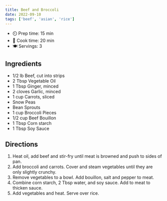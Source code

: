 ```yaml
---
title: Beef and Broccoli
date: 2022-09-10
tags: ['beef', 'asian', 'rice']
---
```



- ⏲️ Prep time: 15 min
- 🍳 Cook time: 20 min
- 🍽️ Servings: 3

## Ingredients

- 1/2 lb Beef, cut into strips
- 2 Tbsp Vegetable Oil
- 1 Tbsp Ginger, minced
- 2 cloves Garlic, minced
- 1 cup Carrots, sliced
- Snow Peas
- Bean Sprouts
- 1 cup Broccoli Pieces
- 1/2 cup Beef Bouillon
- 1 Tbsp Corn starch
- 1 Tbsp Soy Sauce

## Directions

1. Heat oil, add beef and stir-fry until meat is browned and push to sides of pan.
2. Add broccoli and carrots. Cover and steam vegetables until they are only slightly crunchy.
3. Remove vegetables to a bowl. Add bouillon, salt and pepper to meat.
4. Combine corn starch, 2 Tbsp water, and soy sauce. Add to meat to thicken sauce.
5. Add vegetables and heat. Serve over rice.
